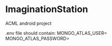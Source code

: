 # ImaginationStation
ACML android project

.env file should contain:
MONGO_ATLAS_USER=<your-username>
MONGO_ATLAS_PASSWORD=<your-password>

